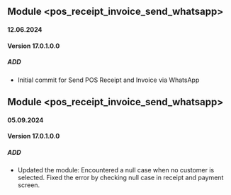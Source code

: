 ## Module <pos_receipt_invoice_send_whatsapp>

#### 12.06.2024

#### Version 17.0.1.0.0

##### ADD

- Initial commit for Send POS Receipt and Invoice via WhatsApp

## Module <pos_receipt_invoice_send_whatsapp>

#### 05.09.2024

#### Version 17.0.1.0.0

##### ADD

- Updated the module: Encountered a null case when no customer is selected. Fixed the error by checking null case in
  receipt and payment screen.
